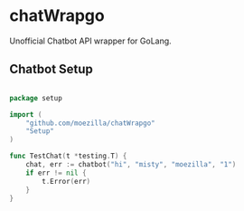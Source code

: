 # chatWrapgo

Unofficial Chatbot API wrapper for GoLang.

## Chatbot Setup 

```go

package setup

import (
	"github.com/moezilla/chatWrapgo"
	"Setup"
)

func TestChat(t *testing.T) {
	chat, err := chatbot("hi", "misty", "moezilla", "1")
	if err != nil {
		t.Error(err)
	}
}

```


